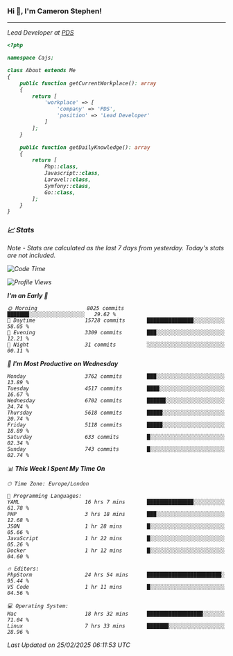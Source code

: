 ### Hi 👋, I'm Cameron Stephen!
<hr>
<p><em>Lead Developer at <a href="https://prindatasolutions.co.uk">PDS</a></p>


```php
<?php

namespace Cajs;

class About extends Me
{
    public function getCurrentWorkplace(): array
    {
        return [
            'workplace' => [
                'company' => 'PDS',
                'position' => 'Lead Developer'
            ]
        ];
    }

    public function getDailyKnowledge(): array
    {
        return [
            Php::class,
            Javascript::class,
            Laravel::class,
            Symfony::class,
            Go::class,
        ];
    }
}
```

### 📈 Stats
<p><em>Note - Stats are calculated as the last 7 days from yesterday. Today's stats are not included.</em></p>


<!--START_SECTION:waka-->
![Code Time](http://img.shields.io/badge/Code%20Time-4%2C349%20hrs%2017%20mins-blue)

![Profile Views](http://img.shields.io/badge/Profile%20Views-3-blue)

**I'm an Early 🐤** 

```text
🌞 Morning                8025 commits        ███████░░░░░░░░░░░░░░░░░░   29.62 % 
🌆 Daytime                15728 commits       ███████████████░░░░░░░░░░   58.05 % 
🌃 Evening                3309 commits        ███░░░░░░░░░░░░░░░░░░░░░░   12.21 % 
🌙 Night                  31 commits          ░░░░░░░░░░░░░░░░░░░░░░░░░   00.11 % 
```
📅 **I'm Most Productive on Wednesday** 

```text
Monday                   3762 commits        ███░░░░░░░░░░░░░░░░░░░░░░   13.89 % 
Tuesday                  4517 commits        ████░░░░░░░░░░░░░░░░░░░░░   16.67 % 
Wednesday                6702 commits        ██████░░░░░░░░░░░░░░░░░░░   24.74 % 
Thursday                 5618 commits        █████░░░░░░░░░░░░░░░░░░░░   20.74 % 
Friday                   5118 commits        █████░░░░░░░░░░░░░░░░░░░░   18.89 % 
Saturday                 633 commits         █░░░░░░░░░░░░░░░░░░░░░░░░   02.34 % 
Sunday                   743 commits         █░░░░░░░░░░░░░░░░░░░░░░░░   02.74 % 
```


📊 **This Week I Spent My Time On** 

```text
🕑︎ Time Zone: Europe/London

💬 Programming Languages: 
YAML                     16 hrs 7 mins       ███████████████░░░░░░░░░░   61.78 % 
PHP                      3 hrs 18 mins       ███░░░░░░░░░░░░░░░░░░░░░░   12.68 % 
JSON                     1 hr 28 mins        █░░░░░░░░░░░░░░░░░░░░░░░░   05.66 % 
JavaScript               1 hr 22 mins        █░░░░░░░░░░░░░░░░░░░░░░░░   05.26 % 
Docker                   1 hr 12 mins        █░░░░░░░░░░░░░░░░░░░░░░░░   04.60 % 

🔥 Editors: 
PhpStorm                 24 hrs 54 mins      ████████████████████████░   95.44 % 
VS Code                  1 hr 11 mins        █░░░░░░░░░░░░░░░░░░░░░░░░   04.56 % 

💻 Operating System: 
Mac                      18 hrs 32 mins      ██████████████████░░░░░░░   71.04 % 
Linux                    7 hrs 33 mins       ███████░░░░░░░░░░░░░░░░░░   28.96 % 
```


 Last Updated on 25/02/2025 06:11:53 UTC
<!--END_SECTION:waka-->
